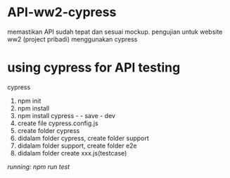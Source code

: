 # API-ww2-cypress
memastikan API sudah tepat dan sesuai mockup. pengujian untuk website ww2 (project pribadi) menggunakan cypress

# using cypress for API testing

cypress
1. npm init
2. npm install 
5. npm install cypress - - save - dev
6. create file cypress.config.js
7. create folder cypress
8. didalam folder cypress, create folder support 
9. didalam folder support, create folder e2e
10. didalam folder create xxx.js(testcase)

*running: npm run test*
